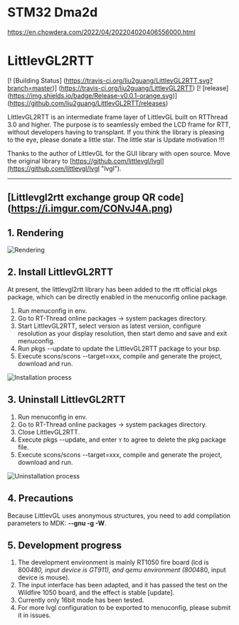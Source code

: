 # STM32 Dma2d

https://en.chowdera.com/2022/04/202204020406556000.html




# LittlevGL2RTT #
[! [Building Status] (https://travis-ci.org/liu2guang/LittlevGL2RTT.svg?branch=master)] (https://travis-ci.org/liu2guang/LittlevGL2RTT)
[! [release] (https://img.shields.io/badge/Release-v0.0.1-orange.svg)] (https://github.com/liu2guang/LittlevGL2RTT/releases)

LittlevGL2RTT is an intermediate frame layer of LittlevGL built on RTThread 3.0 and higher. The purpose is to seamlessly embed the LCD frame for RTT, without developers having to transplant. If you think the library is pleasing to the eye, please donate a little star. The little star is Update motivation !!!

Thanks to the author of LittlevGL for the GUI library with open source. Move the original library to [https://github.com/littlevgl/lvgl](https://github.com/littlevgl/lvgl "lvgl").

----
[Littlevgl2rtt exchange group QR code] (https://i.imgur.com/CONvJ4A.png)
----
## 1. Rendering

![Rendering](https://i.imgur.com/hdq3RhV.gif)

## 2. Install LittlevGL2RTT

At present, the littlevgl2rtt library has been added to the rtt official pkgs package, which can be directly enabled in the menuconfig online package.

1. Run menuconfig in env.
2. Go to RT-Thread online packages -> system packages directory.
3. Start LittlevGL2RTT, select version as latest version, configure resolution as your display resolution, then start demo and save and exit menuconfig.
4. Run pkgs --update to update the LittlevGL2RTT package to your bsp.
5. Execute scons/scons --target=xxx, compile and generate the project, download and run.
 
![Installation process](https://i.imgur.com/fojc8Ie.gif)

## 3. Uninstall LittlevGL2RTT

1. Run menuconfig in env.
2. Go to RT-Thread online packages -> system packages directory.
3. Close LittlevGL2RTT.
4. Execute pkgs --update, and enter `Y` to agree to delete the pkg package file.
5. Execute scons/scons --target=xxx, compile and generate the project, download and run.

![Uninstallation process](https://i.imgur.com/yAeXejV.gif)

## 4. Precautions

Because LittlevGL uses anonymous structures, you need to add compilation parameters to MDK: **--gnu -g -W**.

## 5. Development progress

1. The development environment is mainly RT1050 fire board (lcd is 800*480, input device is GT911), and qemu environment (800*480, input device is mouse).
2. The input interface has been adapted, and it has passed the test on the Wildfire 1050 board, and the effect is stable [update].
3. Currently only 16bit mode has been tested.
4. For more lvgl configuration to be exported to menuconfig, please submit it in issues.
